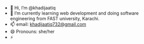 - 👋 Hi, I’m @khadijaatiq
- 🌱 I’m currently learning web development and doing software engineering from FAST university, Karachi.
- 📫 email: khadijaatiq732@gmail.com
- 😄 Pronouns: she/her
- ⚡ 

<!---
khadijaatiq/khadijaatiq is a ✨ special ✨ repository because its `README.md` (this file) appears on your GitHub profile.
You can click the Preview link to take a look at your changes.
--->
